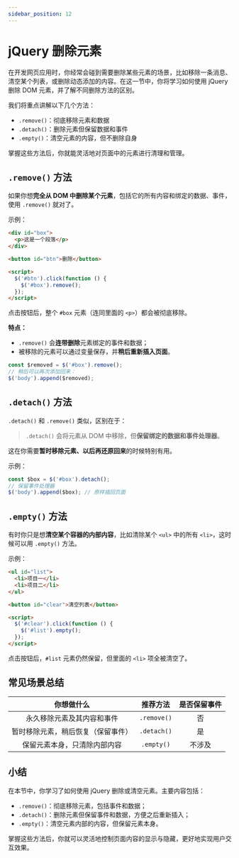 ```yaml
---
sidebar_position: 12
---
```


# jQuery 删除元素

在开发网页应用时，你经常会碰到需要删除某些元素的场景，比如移除一条消息、清空某个列表，或删除动态添加的内容。在这一节中，你将学习如何使用 jQuery 删除 DOM 元素，并了解不同删除方法的区别。

我们将重点讲解以下几个方法：

- `.remove()`：彻底移除元素和数据
- `.detach()`：删除元素但保留数据和事件
- `.empty()`：清空元素的内容，但不删除自身

掌握这些方法后，你就能灵活地对页面中的元素进行清理和管理。



## `.remove()` 方法

如果你想**完全从 DOM 中删除某个元素**，包括它的所有内容和绑定的数据、事件，使用 `.remove()` 就对了。

示例：

```html showLineNumbers
<div id="box">
  <p>这是一个段落</p>
</div>

<button id="btn">删除</button>

<script>
  $('#btn').click(function () {
    $('#box').remove();
  });
</script>
```

点击按钮后，整个 `#box` 元素（连同里面的 `<p>`）都会被彻底移除。

**特点：**

- `.remove()` 会**连带删除**元素绑定的事件和数据；
- 被移除的元素可以通过变量保存，并**稍后重新插入页面**。

```javascript showLineNumbers
const $removed = $('#box').remove();
// 稍后可以再次添加回来：
$('body').append($removed);
```



## `.detach()` 方法

`.detach()` 和 `.remove()` 类似，区别在于：

> `.detach()` 会将元素从 DOM 中移除，但**保留绑定的数据和事件处理器**。

这在你需要**暂时移除元素、以后再还原回来**的时候特别有用。

示例：

```javascript showLineNumbers
const $box = $('#box').detach();
// 保留事件处理器
$('body').append($box); // 原样插回页面
```



## `.empty()` 方法

有时你只是想**清空某个容器的内部内容**，比如清除某个 `<ul>` 中的所有 `<li>`，这时候可以用 `.empty()` 方法。

示例：

```html showLineNumbers
<ul id="list">
  <li>项目一</li>
  <li>项目二</li>
</ul>

<button id="clear">清空列表</button>

<script>
  $('#clear').click(function () {
    $('#list').empty();
  });
</script>
```

点击按钮后，`#list` 元素仍然保留，但里面的 `<li>` 项全被清空了。



## 常见场景总结

|             你想做什么             |  推荐方法   | 是否保留事件 |
| :--------------------------------: | :---------: | :----------: |
|     永久移除元素及其内容和事件     | `.remove()` |      否      |
| 暂时移除元素，稍后恢复（保留事件） | `.detach()` |      是      |
|    保留元素本身，只清除内部内容    | `.empty()`  |    不涉及    |



## 小结

在本节中，你学习了如何使用 jQuery 删除或清空元素。主要内容包括：

- `.remove()`：彻底移除元素，包括事件和数据；
- `.detach()`：删除元素但保留事件和数据，方便之后重新插入；
- `.empty()`：清空元素内部的内容，但保留元素本身。

掌握这些方法后，你就可以灵活地控制页面内容的显示与隐藏，更好地实现用户交互效果。
